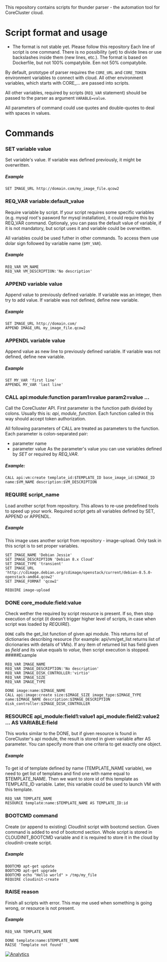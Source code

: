 This repository contains scripts for thunder parser - the automation tool for CoreCluster cloud.

# Script format and usage
* The format is not stable yet. Please follow this repository
Each line of script is one command. There is no possibility (yet) to divide lines or use backslashes inside them (new lines, etc.). The format is based on Dockerfile, but not 100% compatybile. Een not 50% compatybile.

By default, prototype of parser requires the `CORE_URL` and `CORE_TOKEN` environment variables to connect with cloud. All other environment variables, which starts with CORE_... are passed into scripts.

All other variables, required by scripts (`REQ_VAR` statement) should be passed to the parser as argument `VARABLE=value`.

All parameters of command could use quotes and double-quotes to deal with spaces in values.

# Commands
### SET variable value
Set variable's value. If variable was defined previously, it might be overwritten.
##### Example
```
SET IMAGE_URL http://domain.com/my_image_file.qcow2
```


### REQ_VAR variable:default_value
Require variable by script. If your script requires some specific variables (e.g. mysql root's pasword for mysql installation), it could require this by REQ_VAR command. Optionaly, you can pass the default value of variable, if it is not mandatory, but script uses it and variable could be overwritten.

All variables could be used futher in other commands. To access them use dolar sign followed by variable name (`$MY_VAR`).
##### Example
```
REQ_VAR VM_NAME
REQ_VAR VM_DESCRIPTION:'No description'
```


### APPEND variable value
Append value to previously defined variable. If variable was an integer, then try to add value. If variable was not defined, define new variable.
##### Example
```
SET IMAGE_URL http://domain.com/
APPEND IMAGE_URL my_image_file.qcow2
```


### APPENDL variable value
Append value as new line to previously defined variable. If variable was not defined, define new variable.
##### Example
```
SET MY_VAR 'first line'
APPENDL MY_VAR 'last line'
```


### CALL api:module:function param1=value param2=value ...
Call the CoreCluster API. First parameter is the function path divided by colons. Usually this is: *api*, *module*, *function*. Each function called in this way should accept token authorization.

All following parameters of CALL are treated as parameters to the function. Each parameter is colon-separated pair:
* parameter name
* parameter value
As the parameter's value you can use variables defined by *SET* or required by *REQ_VAR*.
##### Example:
```
CALL api:vm:create template_id:$TEMPLATE_ID base_image_id:$IMAGE_ID name:$VM_NAME description:$VM_DESCRIPTION
```


### REQUIRE script_name
Load another script from repository. This allows to re-use predefined tools to speed up your work. Required script gets all variables defined by SET, APPEND or APPENDL.
##### Example
This image uses another script from repository - image-upload. Only task in this script is to set proper variables.
```
SET IMAGE_NAME 'Debian Jessie'
SET IMAGE_DESCRIPTION 'Debian 8.x Cloud'
SET IMAGE_TYPE 'transient'
SET IMAGE_URL 'http://cdimage.debian.org/cdimage/openstack/current/debian-8.5.0-openstack-amd64.qcow2'
SET IMAGE_FORMAT 'qcow2'

REQUIRE image-upload
```


### DONE core_module:field:value
Check wether the required by script resource is present. If so, then stop execution of script (it doesn't trigger higher level of scripts, in case when script was loaded by *REQUIRE*).

`DONE` calls the get_list function of given api module. This returns list of dictionaries describing resource (for example: api/vm/get_list returns list of dicrionaries with details of VMs). If any item of returned list has field given as *field* and its value equals to *value*, then script execution is stopped.
#####Example
```
REQ_VAR IMAGE_NAME
REQ_VAR IMAGE_DESCRIPTION:'No description'
REQ_VAR IMAGE_DISK_CONTROLLER:'virtio'
REQ_VAR IMAGE_SIZE
REQ_VAR IMAGE_TYPE

DONE image:name:$IMAGE_NAME
CALL api:image:create size:$IMAGE_SIZE image_type:$IMAGE_TYPE name:$IMAGE_NAME description:$IMAGE_DESCRIPTION disk_controller:$IMAGE_DISK_CONTROLLER
```

### RESOURCE api_module:field1:value1 api_module:field2:value2 ... AS VARIABLE:field
This works similar to the DONE, but if given resource is found in CoreCluster's api module, the result is stored in given variable after AS parameter. You can specify more than one criteria to get exactly one object.
##### Example
To get id of template defined by name (TEMPLATE_NAME variable), we need to get list of templates and find one with name equal to $TEMPLATE_NAME. Then we want to store id of this template as TEMPLATE_ID variable. Later, this variable could be used to launch VM with this template.
```
REQ_VAR TEMPLATE_NAME
RESOURCE template:name:$TEMPLATE_NAME AS TEMPLATE_ID:id
```

### BOOTCMD command
Create (or append to existing) CloudInit script with bootcmd section. Given command is added to end of bootcmd section. Whole script is stored in CLOUDINIT_BOOTCMD variable and it is required to store it in the cloud by cloudinit-create script.
##### Example
```
BOOTCMD apt-get update
BOOTCMD apt-get upgrade
BOOTCMD echo "Hello world" > /tmp/my_file
REQUIRE cloudinit-create
```

### RAISE reason
Finish all scripts with error. This may me used when something is going wrong, or resource is not present.
##### Example
```
REQ_VAR TEMPLATE_NAME

DONE template:name:$TEMPLATE_NAME
RAISE 'Template not found'
```

[![Analytics](https://ga-beacon.appspot.com/UA-65261662-5/cloudOver/coreCluster)](https://github.com/cloudOver/coreCluster)
